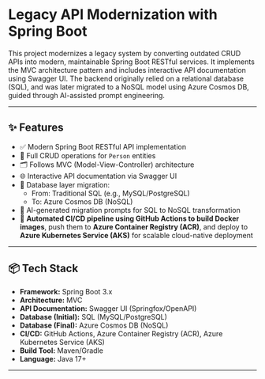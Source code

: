 # Legacy API Modernization with Spring Boot

This project modernizes a legacy system by converting outdated CRUD APIs into modern, maintainable Spring Boot RESTful services. It implements the MVC architecture pattern and includes interactive API documentation using Swagger UI. The backend originally relied on a relational database (SQL), and was later migrated to a NoSQL model using Azure Cosmos DB, guided through AI-assisted prompt engineering.

---

## ✨ Features

- ✅ Modern Spring Boot RESTful API implementation  
- 🔄 Full CRUD operations for `Person` entities  
- 🗂️ Follows MVC (Model-View-Controller) architecture  
- 🌐 Interactive API documentation via Swagger UI  
- 🔁 Database layer migration:  
  - From: Traditional SQL (e.g., MySQL/PostgreSQL)  
  - To: Azure Cosmos DB (NoSQL)  
- 🤖 AI-generated migration prompts for SQL to NoSQL transformation  
- 🚀 **Automated CI/CD pipeline using GitHub Actions to build Docker images**, push them to **Azure Container Registry (ACR)**, and deploy to **Azure Kubernetes Service (AKS)** for scalable cloud-native deployment  

---

## 📦 Tech Stack

- **Framework:** Spring Boot 3.x  
- **Architecture:** MVC  
- **API Documentation:** Swagger UI (Springfox/OpenAPI)  
- **Database (Initial):** SQL (MySQL/PostgreSQL)  
- **Database (Final):** Azure Cosmos DB (NoSQL)  
- **CI/CD:** GitHub Actions, Azure Container Registry (ACR), Azure Kubernetes Service (AKS)  
- **Build Tool:** Maven/Gradle  
- **Language:** Java 17+  

---

